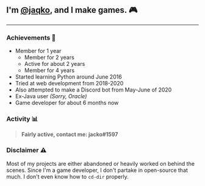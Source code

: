 ## I'm [@jaqko](https://github.com/jaqko), and I make games. 🎮

___

### **Achievements 🥇**

- Member for 1 year
  - Member for 2 years
  - Active for about 2 years
  - Member for 4 years
- Started learning Python around June 2016
- Tried at web development from 2018-2020
- Also attempted to make a Discord bot from May-June of 2020
- Ex-Java user *(Sorry, Oracle)*
- Game developer for about 6 months now

### **Activity 📊**

> **Fairly active, contact me: jacko#1597**

### **Disclaimer ⚠️**

Most of my projects are either abandoned or heavily worked on behind the scenes. Since I'm a game developer, I don't partake in open-source that much. I don't even know how to `cd-dir` properly.
